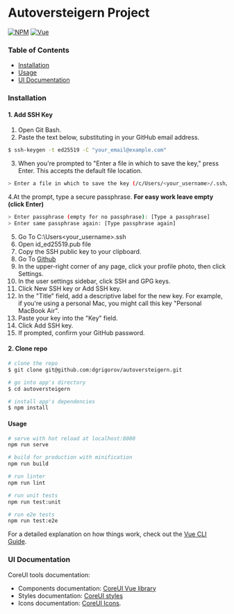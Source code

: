 # Autoversteigern Project

[![NPM][npm-coreui-vue-badge-latest]][npm-coreui-vue]
[![Vue](https://img.shields.io/badge/Vue-^2.6.11-brightgreen.svg?style=flat-square)][coreui]

[npm-coreui-vue]: https://www.npmjs.com/package/@coreui/vue
[npm-coreui-vue-badge-latest]: https://img.shields.io/npm/v/@coreui/vue/latest?style=flat-square&color=brightgreen  
[coreui]: https://coreui.io/vue

### Table of Contents

- [Installation](#installation)
- [Usage](#usage)
- [UI Documentation](#ui-documentation)

### Installation

#### 1. Add SSH Key
1. Open Git Bash.
2. Paste the text below, substituting in your GitHub email address.

``` bash
$ ssh-keygen -t ed25519 -C "your_email@example.com"
```
3. When you're prompted to "Enter a file in which to save the key," press Enter. This accepts the default file location.

``` bash
> Enter a file in which to save the key (/c/Users/<your_username>/.ssh/id_ed25519):[Press enter]
```
4.At the prompt, type a secure passphrase. **For easy work leave empty (click Enter)**

``` bash
> Enter passphrase (empty for no passphrase): [Type a passphrase]
> Enter same passphrase again: [Type passphrase again]
```

5. Go To C:\Users\<your_username>\.ssh
6. Open id_ed25519.pub file
7. Copy the SSH public key to your clipboard.
8. Go To [Github](http://github.io)
9. In the upper-right corner of any page, click your profile photo, then click Settings.
10. In the user settings sidebar, click SSH and GPG keys.
11. Click New SSH key or Add SSH key.
12. In the "Title" field, add a descriptive label for the new key. For example, if you're using a personal Mac, you might call this key "Personal MacBook Air".
13. Paste your key into the "Key" field.
14. Click Add SSH key.
15. If prompted, confirm your GitHub password.


#### 2. Clone repo

``` bash
# clone the repo
$ git clone git@github.com:dgrigorov/autoversteigern.git

# go into app's directory
$ cd autoversteigern

# install app's dependencies
$ npm install
```

#### Usage

``` bash
# serve with hot reload at localhost:8080
npm run serve

# build for production with minification
npm run build

# run linter
npm run lint

# run unit tests
npm run test:unit

# run e2e tests
npm run test:e2e

```

For a detailed explanation on how things work, check out the [Vue CLI Guide](https://cli.vuejs.org/guide/).

### UI Documentation

CoreUI tools documentation:

- Components documentation: [CoreUI Vue library](https://coreui.io/vue/docs)
- Styles documentation: [CoreUI styles](https://coreui.io/docs/3.0-beta/)
- Icons documentation: [CoreUI Icons](http://coreui.io/icons).
